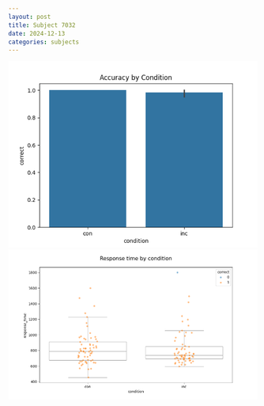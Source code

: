 ```yaml
---
layout: post
title: Subject 7032
date: 2024-12-13
categories: subjects
---
```


![](data/7032/run-2/7032_NF_acc.png)
![](data/7032/run-2/7032_NF_rt.png)
